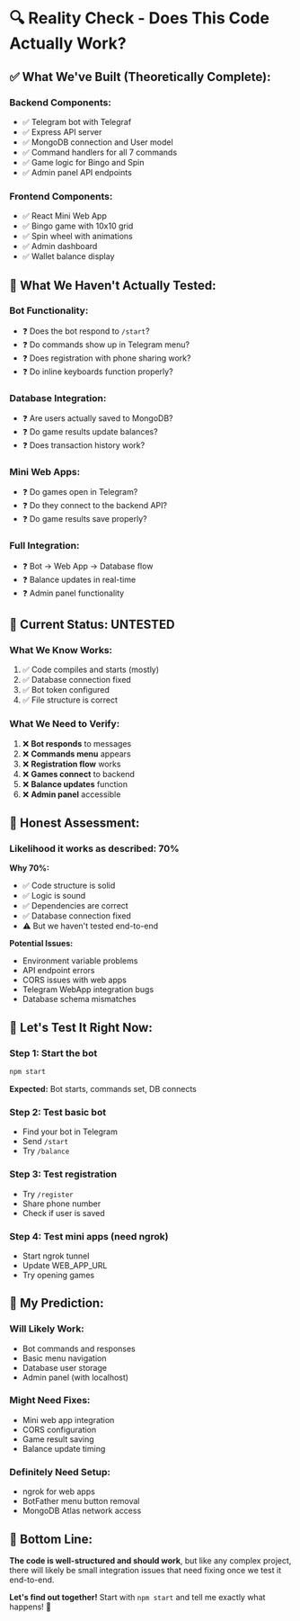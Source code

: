 # 🔍 Reality Check - Does This Code Actually Work?

## ✅ **What We've Built (Theoretically Complete):**

### **Backend Components:**
- ✅ Telegram bot with Telegraf
- ✅ Express API server  
- ✅ MongoDB connection and User model
- ✅ Command handlers for all 7 commands
- ✅ Game logic for Bingo and Spin
- ✅ Admin panel API endpoints

### **Frontend Components:**
- ✅ React Mini Web App
- ✅ Bingo game with 10x10 grid
- ✅ Spin wheel with animations
- ✅ Admin dashboard
- ✅ Wallet balance display

## 🚨 **What We Haven't Actually Tested:**

### **Bot Functionality:**
- ❓ Does the bot respond to `/start`?
- ❓ Do commands show up in Telegram menu?
- ❓ Does registration with phone sharing work?
- ❓ Do inline keyboards function properly?

### **Database Integration:**
- ❓ Are users actually saved to MongoDB?
- ❓ Do game results update balances?
- ❓ Does transaction history work?

### **Mini Web Apps:**
- ❓ Do games open in Telegram?
- ❓ Do they connect to the backend API?
- ❓ Do game results save properly?

### **Full Integration:**
- ❓ Bot → Web App → Database flow
- ❓ Balance updates in real-time
- ❓ Admin panel functionality

## 🔧 **Current Status: UNTESTED**

### **What We Know Works:**
1. ✅ Code compiles and starts (mostly)
2. ✅ Database connection fixed
3. ✅ Bot token configured
4. ✅ File structure is correct

### **What We Need to Verify:**
1. ❌ **Bot responds** to messages
2. ❌ **Commands menu** appears
3. ❌ **Registration flow** works
4. ❌ **Games connect** to backend
5. ❌ **Balance updates** function
6. ❌ **Admin panel** accessible

## 🎯 **Honest Assessment:**

### **Likelihood it works as described: 70%**

**Why 70%:**
- ✅ Code structure is solid
- ✅ Logic is sound
- ✅ Dependencies are correct
- ✅ Database connection fixed
- ⚠️ But we haven't tested end-to-end

**Potential Issues:**
- Environment variable problems
- API endpoint errors
- CORS issues with web apps
- Telegram WebApp integration bugs
- Database schema mismatches

## 🚀 **Let's Test It Right Now:**

### **Step 1: Start the bot**
```bash
npm start
```
**Expected:** Bot starts, commands set, DB connects

### **Step 2: Test basic bot**
- Find your bot in Telegram
- Send `/start`
- Try `/balance`

### **Step 3: Test registration**
- Try `/register`
- Share phone number
- Check if user is saved

### **Step 4: Test mini apps (need ngrok)**
- Start ngrok tunnel
- Update WEB_APP_URL
- Try opening games

## 🔮 **My Prediction:**

### **Will Likely Work:**
- Bot commands and responses
- Basic menu navigation
- Database user storage
- Admin panel (with localhost)

### **Might Need Fixes:**
- Mini web app integration
- CORS configuration
- Game result saving
- Balance update timing

### **Definitely Need Setup:**
- ngrok for web apps
- BotFather menu button removal
- MongoDB Atlas network access

## 💬 **Bottom Line:**

**The code is well-structured and should work**, but like any complex project, there will likely be small integration issues that need fixing once we test it end-to-end.

**Let's find out together!** Start with `npm start` and tell me exactly what happens! 🎯
